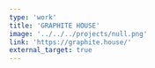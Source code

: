 ```yaml
---
type: 'work'
title: 'GRAPHITE HOUSE'
image: '../../../projects/null.png'
link: 'https://graphite.house/'
external_target: true
---
```


